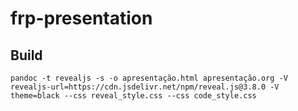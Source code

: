 # frp-presentation

## Build

```shell
pandoc -t revealjs -s -o apresentação.html apresentação.org -V revealjs-url=https://cdn.jsdelivr.net/npm/reveal.js@3.8.0 -V theme=black --css reveal_style.css --css code_style.css
```
